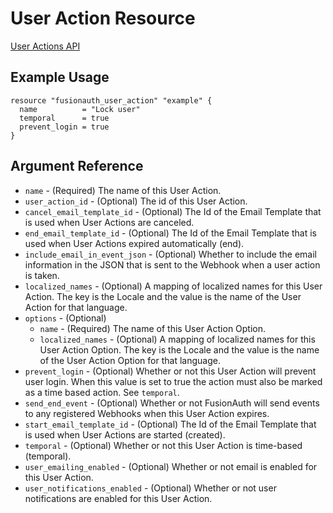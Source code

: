 # User Action Resource


[User Actions API](https://fusionauth.io/docs/v1/tech/apis/user-actions/)

## Example Usage

```hcl
resource "fusionauth_user_action" "example" {
  name          = "Lock user"
  temporal      = true
  prevent_login = true
}
```

## Argument Reference
* `name` - (Required) The name of this User Action.
* `user_action_id` - (Optional) The id of this User Action.
* `cancel_email_template_id` - (Optional) The Id of the Email Template that is used when User Actions are canceled.
* `end_email_template_id` - (Optional) The Id of the Email Template that is used when User Actions expired automatically (end).
* `include_email_in_event_json` - (Optional) Whether to include the email information in the JSON that is sent to the Webhook when a user action is taken.
* `localized_names` - (Optional) A mapping of localized names for this User Action. The key is the Locale and the value is the name of the User Action for that language.
* `options` - (Optional)
    - `name` - (Required) The name of this User Action Option.
    - `localized_names` - (Optional) A mapping of localized names for this User Action Option. The key is the Locale and the value is the name of the User Action Option for that language.
* `prevent_login` - (Optional) Whether or not this User Action will prevent user login. When this value is set to true the action must also be marked as a time based action. See `temporal`.
* `send_end_event` - (Optional) Whether or not FusionAuth will send events to any registered Webhooks when this User Action expires.
* `start_email_template_id` - (Optional) The Id of the Email Template that is used when User Actions are started (created).
* `temporal` - (Optional) Whether or not this User Action is time-based (temporal).
* `user_emailing_enabled` - (Optional) Whether or not email is enabled for this User Action.
* `user_notifications_enabled` - (Optional) Whether or not user notifications are enabled for this User Action.
